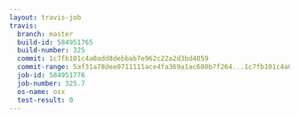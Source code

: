 ```yaml
---
layout: travis-job
travis:
  branch: master
  build-id: 584951765
  build-number: 325
  commit: 1c7fb101c4a0add8debbab7e962c22a2d3bd4059
  commit-range: 5af31a78dee0711111ace4fa369a1ac680b7f264...1c7fb101c4a0add8debbab7e962c22a2d3bd4059
  job-id: 584951776
  job-number: 325.7
  os-name: osx
  test-result: 0
---
```


